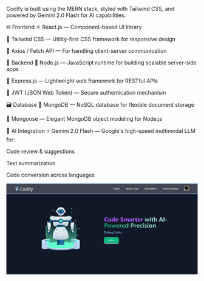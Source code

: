 Codify is built using the MERN stack, styled with Tailwind CSS, and powered by Gemini 2.0 Flash for AI capabilities.

🌐 Frontend
⚛️ React.js — Component-based UI library

🎨 Tailwind CSS — Utility-first CSS framework for responsive design

🔄 Axios / Fetch API — For handling client-server communication

🧠 Backend
🧩 Node.js — JavaScript runtime for building scalable server-side apps

🚂 Express.js — Lightweight web framework for RESTful APIs

🔐 JWT (JSON Web Token) — Secure authentication mechanism

🗃️ Database
🍃 MongoDB — NoSQL database for flexible document storage

🧪 Mongoose — Elegant MongoDB object modeling for Node.js

🤖 AI Integration
⚡ Gemini 2.0 Flash — Google's high-speed multimodal LLM for:

Code review & suggestions

Text summarization

Code conversion across languages

![Codify UI](/frontend/src/Assets/Ai_Review.png)